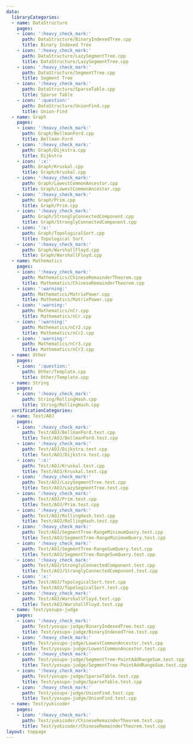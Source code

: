```yaml
---
data:
  libraryCategories:
  - name: DataStructure
    pages:
    - icon: ':heavy_check_mark:'
      path: DataStructure/BinaryIndexedTree.cpp
      title: Binary Indexed Tree
    - icon: ':heavy_check_mark:'
      path: DataStructure/LazySegmentTree.cpp
      title: DataStructure/LazySegmentTree.cpp
    - icon: ':heavy_check_mark:'
      path: DataStructure/SegmentTree.cpp
      title: Segment Tree
    - icon: ':heavy_check_mark:'
      path: DataStructure/SparseTable.cpp
      title: Sparse Table
    - icon: ':question:'
      path: DataStructure/UnionFind.cpp
      title: Union-Find
  - name: Graph
    pages:
    - icon: ':heavy_check_mark:'
      path: Graph/BellmanFord.cpp
      title: Bellman-Ford
    - icon: ':heavy_check_mark:'
      path: Graph/Dijkstra.cpp
      title: Dijkstra
    - icon: ':x:'
      path: Graph/Kruskal.cpp
      title: Graph/Kruskal.cpp
    - icon: ':heavy_check_mark:'
      path: Graph/LowestCommonAncestor.cpp
      title: Graph/LowestCommonAncestor.cpp
    - icon: ':heavy_check_mark:'
      path: Graph/Prim.cpp
      title: Graph/Prim.cpp
    - icon: ':heavy_check_mark:'
      path: Graph/StronglyConnectedComponent.cpp
      title: Graph/StronglyConnectedComponent.cpp
    - icon: ':x:'
      path: Graph/TopologicalSort.cpp
      title: Topological Sort
    - icon: ':heavy_check_mark:'
      path: Graph/WarshallFloyd.cpp
      title: Graph/WarshallFloyd.cpp
  - name: Mathematics
    pages:
    - icon: ':heavy_check_mark:'
      path: Mathematics/ChineseRemainderTheorem.cpp
      title: Mathematics/ChineseRemainderTheorem.cpp
    - icon: ':warning:'
      path: Mathematics/MatrixPower.cpp
      title: Mathematics/MatrixPower.cpp
    - icon: ':warning:'
      path: Mathematics/nCr.cpp
      title: Mathematics/nCr.cpp
    - icon: ':warning:'
      path: Mathematics/nCr2.cpp
      title: Mathematics/nCr2.cpp
    - icon: ':warning:'
      path: Mathematics/nCr3.cpp
      title: Mathematics/nCr3.cpp
  - name: Other
    pages:
    - icon: ':question:'
      path: Other/Template.cpp
      title: Other/Template.cpp
  - name: String
    pages:
    - icon: ':heavy_check_mark:'
      path: String/RollingHash.cpp
      title: String/RollingHash.cpp
  verificationCategories:
  - name: Test/AOJ
    pages:
    - icon: ':heavy_check_mark:'
      path: Test/AOJ/BellmanFord.test.cpp
      title: Test/AOJ/BellmanFord.test.cpp
    - icon: ':heavy_check_mark:'
      path: Test/AOJ/Dijkstra.test.cpp
      title: Test/AOJ/Dijkstra.test.cpp
    - icon: ':x:'
      path: Test/AOJ/Kruskal.test.cpp
      title: Test/AOJ/Kruskal.test.cpp
    - icon: ':heavy_check_mark:'
      path: Test/AOJ/LazySegmentTree.test.cpp
      title: Test/AOJ/LazySegmentTree.test.cpp
    - icon: ':heavy_check_mark:'
      path: Test/AOJ/Prim.test.cpp
      title: Test/AOJ/Prim.test.cpp
    - icon: ':heavy_check_mark:'
      path: Test/AOJ/RollingHash.test.cpp
      title: Test/AOJ/RollingHash.test.cpp
    - icon: ':heavy_check_mark:'
      path: Test/AOJ/SegmentTree-RangeMinimumQuery.test.cpp
      title: Test/AOJ/SegmentTree-RangeMinimumQuery.test.cpp
    - icon: ':heavy_check_mark:'
      path: Test/AOJ/SegmentTree-RangeSumQuery.test.cpp
      title: Test/AOJ/SegmentTree-RangeSumQuery.test.cpp
    - icon: ':heavy_check_mark:'
      path: Test/AOJ/StronglyConnectedComponent.test.cpp
      title: Test/AOJ/StronglyConnectedComponent.test.cpp
    - icon: ':x:'
      path: Test/AOJ/TopologicalSort.test.cpp
      title: Test/AOJ/TopologicalSort.test.cpp
    - icon: ':heavy_check_mark:'
      path: Test/AOJ/WarshallFloyd.test.cpp
      title: Test/AOJ/WarshallFloyd.test.cpp
  - name: Test/yosupo-judge
    pages:
    - icon: ':heavy_check_mark:'
      path: Test/yosupo-judge/BinaryIndexedTree.test.cpp
      title: Test/yosupo-judge/BinaryIndexedTree.test.cpp
    - icon: ':heavy_check_mark:'
      path: Test/yosupo-judge/LowestCommonAncestor.test.cpp
      title: Test/yosupo-judge/LowestCommonAncestor.test.cpp
    - icon: ':heavy_check_mark:'
      path: Test/yosupo-judge/SegmentTree-PointAddRangeSum.test.cpp
      title: Test/yosupo-judge/SegmentTree-PointAddRangeSum.test.cpp
    - icon: ':heavy_check_mark:'
      path: Test/yosupo-judge/SparseTable.test.cpp
      title: Test/yosupo-judge/SparseTable.test.cpp
    - icon: ':heavy_check_mark:'
      path: Test/yosupo-judge/UnionFind.test.cpp
      title: Test/yosupo-judge/UnionFind.test.cpp
  - name: Test/yukicoder
    pages:
    - icon: ':heavy_check_mark:'
      path: Test/yukicoder/ChineseRemainderTheorem.test.cpp
      title: Test/yukicoder/ChineseRemainderTheorem.test.cpp
layout: toppage
---
```

